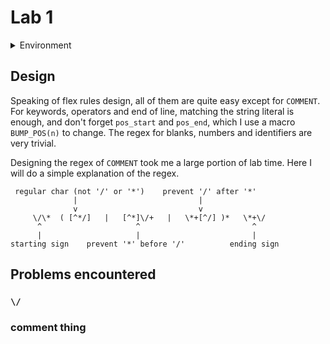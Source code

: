 # Lab 1
<details>
<summary>Environment</summary>

    $ uname -a
    Linux manjaro 4.19.69-1-MANJARO #1 SMP PREEMPT Thu Aug 29 08:51:46 UTC 2019 x86_64 GNU/Linux

    $ lsb_release -a
    LSB Version:    n/a
    Distributor ID: ManjaroLinux
    Description:    Manjaro Linux
    Release:        18.1.0
    Codename:       Juhraya

    $ flex --version
    flex 2.6.4

    $ gcc --version
    gcc (GCC) 9.1.0

</details>

## Design
Speaking of flex rules design, all of them are quite easy except for `COMMENT`. For keywords, operators and end of line, matching the string literal is enough, and don't forget `pos_start` and `pos_end`, which I use a macro `BUMP_POS(n)` to change. The regex for blanks, numbers and identifiers are very trivial.

Designing the regex of `COMMENT` took me a large portion of lab time. Here I will do a simple explanation of the regex.


     regular char (not '/' or '*')    prevent '/' after '*'
                  |                           |
                  v                           v
         \/\*  ( [^*/]   |   [^*]\/+   |   \*+[^/] )*   \*+\/
          ^                     ^                         ^
          |                     |                         |
    starting sign    prevent '*' before '/'          ending sign

## Problems encountered
### `\/`

### comment thing
